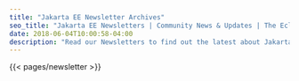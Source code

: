 ```yaml
---
title: "Jakarta EE Newsletter Archives"
seo_title: "Jakarta EE Newsletters | Community News & Updates | The Eclipse Foundation"
date: 2018-06-04T10:00:58-04:00
description: "Read our Newsletters to find out the latest about Jakarta EE working group updates, community news and announcements."
---
```


{{< pages/newsletter >}}